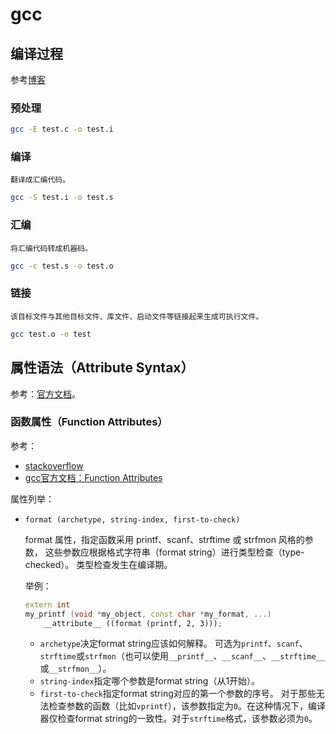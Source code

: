 # gcc

## 编译过程

参考[博客](https://blog.csdn.net/chen1415886044/article/details/104537547)

### 预处理

``` bash
gcc -E test.c -o test.i
```

### 编译

    翻译成汇编代码。

``` bash
gcc -S test.i -o test.s
```

### 汇编

    将汇编代码转成机器码。

``` bash
gcc -c test.s -o test.o
```

### 链接

    该目标文件与其他目标文件、库文件、启动文件等链接起来生成可执行文件。

``` bash
gcc test.o -o test
```

## 属性语法（Attribute Syntax）

参考：[官方文档](https://gcc.gnu.org/onlinedocs/gcc-3.2/gcc/Attribute-Syntax.html#Attribute%20Syntax)。

### 函数属性（Function Attributes）

参考：

* [stackoverflow](https://stackoverflow.com/questions/11621043/how-should-i-properly-use-attribute-format-printf-x-y-inside-a-class)
* [gcc官方文档：Function Attributes](https://gcc.gnu.org/onlinedocs/gcc-3.2/gcc/Function-Attributes.html)

属性列举：

* `format (archetype, string-index, first-to-check)`

    format 属性，指定函数采用 printf、scanf、strftime 或 strfmon 风格的参数，
    这些参数应根据格式字符串（format string）进行类型检查（type-checked）。
    类型检查发生在编译期。

    举例：
    ```cpp
    extern int
    my_printf (void *my_object, const char *my_format, ...)
        __attribute__ ((format (printf, 2, 3)));
    ```

  - `archetype`决定format string应该如何解释。
  可选为`printf`、`scanf`、`strftime`或`strfmon`（也可以使用`__printf__`、`__scanf__`、`__strftime__`或`__strfmon__`）。
  - `string-index`指定哪个参数是format string（从1开始）。
  - `first-to-check`指定format string对应的第一个参数的序号。
  对于那些无法检查参数的函数（比如`vprintf`），该参数指定为`0`。在这种情况下，编译器仅检查format string的一致性。对于`strftime`格式，该参数必须为`0`。

